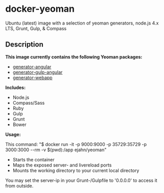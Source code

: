 # docker-yeoman
Ubuntu (latest) image with a selection of yeoman generators, node.js 4.x LTS, Grunt, Gulp, &amp; Compass

## Description

**This image currently contains the following Yeoman packages:**
* [generator-angular](https://github.com/yeoman/generator-angular)
* [generator-gulp-angular](https://github.com/Swiip/generator-gulp-angular)
* [generator-webapp](https://github.com/yeoman/generator-webapp)

**Includes:**

* Node.js
* Compass/Sass
* Ruby
* Gulp
* Grunt
* Bower

**Usage:**

This command: "$ docker run -it -p 9000:9000 -p 35729:35729 -p 3000:3000 --rm -v $(pwd):/app ejahn/yeoman"
* Starts the container
* Maps the exposed server- and livereload ports
* Mounts the working directory to your current local directory

You may set the server-ip in your Grunt-/Gulpfile to '0.0.0.0' to access it from outside.
